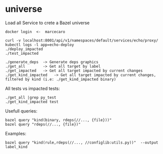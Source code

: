 # universe
Load all Service to crete a Bazel universe

```
docker login  <-  marcecaro
```

```
curl -v localhost:8001/api/v1/namespaces/default/services/echo/proxy/
kubectl logs -l app=echo-deploy
./deploy_impacted 
./test_impacted 
```


```
./generate_deps  -> Generate deps graphics
./get_all        -> Get all target by label
./get_impacted   -> Get all target impacted by current changes
./get_kind_impacted   -> Get all target impacted by current changes, filtered by kind (i.e: ./get_kind_impacted binary)
```

All tests vs impacted tests:
```
./get_all |grep py_test
./get_kind_impacted test
```

Usefull queries:
```
bazel query "kind(binary, rdeps(//..., {file}))" 
bazel query "rdeps(//..., {file})" 
```

Examples:
```
bazel query "kind(rule,rdeps(//..., //configlib:utils.py))"  --output label_kind
```